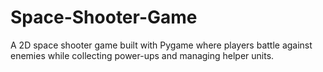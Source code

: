 # Space-Shooter-Game
A 2D space shooter game built with Pygame where players battle against enemies while collecting power-ups and managing helper units.
